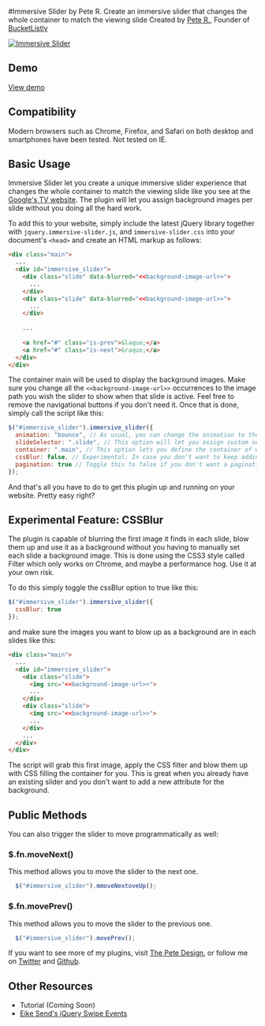 #Immersive Slider by Pete R.
Create an immersive slider that changes the whole container to match the viewing slide
Created by [Pete R.](http://www.thepetedesign.com), Founder of [BucketListly](http://www.bucketlistly.com)

[![Immersive Slider](http://www.thepetedesign.com/images/immersive_slider_image.png "Immersive Slider")](http://www.thepetedesign.com/demos/immersive_slider_demo.html)

## Demo
[View demo](http://www.thepetedesign.com/demos/immersive_slider_demo.html)

## Compatibility
Modern browsers such as Chrome, Firefox, and Safari on both desktop and smartphones have been tested. Not tested on IE.

## Basic Usage
Immersive Slider let you create a unique immersive slider experience that changes the whole container to match the viewing slide like you see at the [Google's TV website](http://www.google.com/tv/). The plugin will let you assign background images per slide without you doing all the hard work. 

To add this to your website, simply include the latest jQuery library together with `jquery.immersive-slider.js`, and `immersive-slider.css` into your document's `<head>` and create an HTML markup as follows:

````html
<div class="main">
  ...
  <div id="immersive_slider">
    <div class="slide" data-blurred="<<background-image-url>>">
      ...
    </div>
    <div class="slide" data-blurred="<<background-image-url>>">
      ...
    </div>
    
    ...
  
    <a href="#" class="is-prev">&laquo;</a>
    <a href="#" class="is-next">&raquo;</a>
  </div>
</div>
````
The container main will be used to display the background images. Make sure you change all the `<<background-image-url>>` occurrences to the image path you wish the slider to show when that slide is active. Feel free to remove the navigational buttons if you don't need it. Once that is done, simply call the script like this:
 
````javascript
$("#immersive_slider").immersive_slider({
  animation: "bounce", // As usual, you can change the animation to these: slide (default), bounce, fade, slideUp, and bounceUp
  slideSelector: ".slide", // This option will let you assign custom selector for each slides in case .slide is already taken
  container: ".main", // This option lets you define the container of which the background will appear. Make sure the slider is inside this container as well.
  cssBlur: false, // Experimental: In case you don't want to keep adding new data-blurred attributes, trigger this to true and it will generate the blur image on the fly (more info below).
  pagination: true // Toggle this to false if you don't want a pagination
});
````
And that's all you have to do to get this plugin up and running on your website. Pretty easy right?

## Experimental Feature: CSSBlur
The plugin is capable of blurring the first image it finds in each slide, blow them up and use it as a background without you having to manually set each slide a background image. This is done using the CSS3 style called Filter which only works on Chrome, and maybe a performance hog. Use it at your own risk.

To do this simply toggle the cssBlur option to true like this:

````javascript
$("#immersive_slider").immersive_slider({
  cssBlur: true
});
```` 

and make sure the images you want to blow up as a background are in each slides like this:

````html
<div class="main">
  ...
  <div id="immersive_slider">
    <div class="slide">
      <img src="<<background-image-url>>">
      ...
    </div>
    <div class="slide">
      <img src="<<background-image-url>>">
      ...
    </div>
    ...
  </div>
</div>
````

The script will grab this first image, apply the CSS filter and blow them up with CSS filling the container for you. This is great when you already have an existing slider and you don't want to add a new attribute for the background.

## Public Methods
You can also trigger the slider to move programmatically as well:

### $.fn.moveNext()
This method allows you to move the slider to the next one.

````javascript
  $("#immersive_slider").mmoveNextoveUp();
````

### $.fn.movePrev()
This method allows you to move the slider to the previous one.

````javascript
  $("#immersive_slider").movePrev();
````

If you want to see more of my plugins, visit [The Pete Design](http://www.thepetedesign.com/#design), or follow me on [Twitter](http://www.twitter.com/peachananr) and [Github](http://www.github.com/peachananr).

## Other Resources
- Tutorial (Coming Soon)
- [Eike Send's jQuery Swipe Events](https://github.com/eikes/jquery.swipe-events.js)